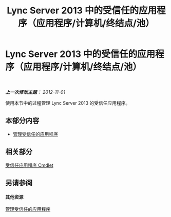 ﻿---
title: Lync Server 2013 中的受信任的应用程序（应用程序/计算机/终结点/池）
TOCTitle: Lync Server 2013 中的受信任的应用程序（应用程序/计算机/终结点/池）
ms:assetid: 5ec751df-1697-4739-b9e6-f7e23d8c6d54
ms:mtpsurl: https://technet.microsoft.com/zh-cn/library/JJ688073(v=OCS.15)
ms:contentKeyID: 49888439
ms.date: 05/19/2016
mtps_version: v=OCS.15
ms.translationtype: HT
---

# Lync Server 2013 中的受信任的应用程序（应用程序/计算机/终结点/池）

 

_**上一次修改主题：** 2012-11-01_

使用本节中的过程管理 Lync Server 2013 的受信任应用程序。

## 本部分内容

  - [管理受信任的应用程序](lync-server-2013-managing-trusted-applications.md)

## 相关部分

[受信任应用程序 Cmdlet](https://docs.microsoft.com/en-us/powershell/module/skype/?view=skype-ps)

## 另请参阅

#### 其他资源

[管理受信任的应用程序](lync-server-2013-managing-trusted-applications.md)

